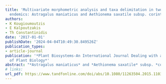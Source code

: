 ```yaml
---
title: 'Multivariate morphometric analysis and taxa delimitation in two narrow Greek
  endemics: Astragalus maniaticus and Aethionema saxatile subsp. corinthiacum'
authors:
- K Kougioumoutzis
- E Kalpoutzakis
- Th Constantinidis
date: '2017-01-01'
publishDate: '2024-04-04T10:49:30.849526Z'
publication_types:
- article-journal
publication: '*Plant Biosystems-An International Journal Dealing with all Aspects
  of Plant Biology*'
abstract: "*Astragalus maniaticus* and *Aethionema saxatile* subsp. *corinthiacum* have vague taxonomic relationships. *Astragalus maniaticus* was placed in sect. Hypoglottis but shows affinities to *A. suberosus* subsp. *haarbachii* of sect. Platyglottis. The *Aethionema saxatile* complex is an intriguing group due to the wide distribution and morphological variability of its taxa. In order to elucidate the variation patterns of these two taxa and to test their morphological identity, we carried out several multivariate morphometric (stepwise canonical and classificatory) analyses. They revealed that *Astragalus maniaticus* cannot be distinguished from *A. suberosus* subsp. *haarbachii* on morphological grounds. Therefore, it is transferred to sect. Platyglottis and regarded a heterotypic synonym of *A. suberosus* subsp. *haarbachii*. The taxonomic interpretation of *Aethionema saxatile* subsp. *corinthiacum* necessitated a broad revision of the *Ae. saxatile* group in Greece and detection of its relations with *Ae. rhodopaeum*, a Bulgarian endemic. The analyses showed that *Ae. saxatile* subsp. *corinthiacum* represents a distinct taxon; likewise, three additional subspecies receive support of similar strength: subsp. *creticum*, subsp. *graecum* and subsp. *oreophilum*. Intermediate forms between subsp. *oreophilum* and subsp. *saxatile* were detected in NW Greece. *Ae. rhodopaeum* is more variable than its original circumscription and is considered as another subspecies of *Ae. saxatile*."
# links:
url_pdf: https://www.tandfonline.com/doi/abs/10.1080/11263504.2015.1103797
---
```

